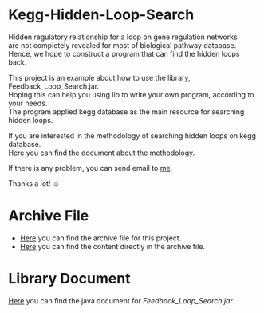 # Kegg-Hidden-Loop-Search

Hidden regulatory relationship for a loop on gene regulation networks  
are not completely revealed for most of biological pathway database.  
Hence, we hope to construct a program that can find the hidden loops back.

This project is an example about how to use the library, Feedback_Loop_Search.jar.  
Hoping this can help you using lib to write your own program, according to your needs.  
The program applied kegg database as the main resource for searching hidden loops.

If you are interested in the methodology of searching hidden loops on kegg database.  
[Here]() you can find the document about the methodology.

If there is any problem, you can send email to [me](mailto:sbw%32%3319@g%6D%61il.%63%6F%6D).

Thanks a lot! ☺️

# Archive File


* [Here](https://goo.gl/IT45ib) you can find the archive file for this project.
* [Here](https://goo.gl/Hkso37) you can find the content directly in the archive file.

# Library Document

[Here](https://goo.gl/B8amn6) you can find the java document for *Feedback_Loop_Search.jar*.
